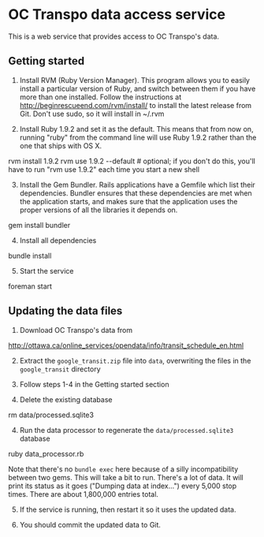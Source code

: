 OC Transpo data access service
==============================

This is a web service that provides access to OC Transpo's data.


Getting started
---------------

1) Install RVM (Ruby Version Manager). This program allows you to easily install a particular version of Ruby, and 
switch between them if you have more than one installed. Follow the instructions at 
http://beginrescueend.com/rvm/install/ to install the latest release from Git. Don't use sudo, so it will install in 
~/.rvm

2) Install Ruby 1.9.2 and set it as the default. This means that from now on, running "ruby" from the command line will use 
Ruby 1.9.2 rather than the one that ships with OS X.

  rvm install 1.9.2
  rvm use 1.9.2 --default  # optional; if you don't do this, you'll have to run "rvm use 1.9.2" each time you start a new shell 

3) Install the Gem Bundler. Rails applications have a Gemfile which list their dependencies. Bundler ensures that these
dependencies are met when the application starts, and makes sure that the application uses the proper versions of all
the libraries it depends on.

  gem install bundler

4) Install all dependencies

  bundle install

5) Start the service

  foreman start


Updating the data files
-----------------------

1) Download OC Transpo's data from

  http://ottawa.ca/online_services/opendata/info/transit_schedule_en.html

2) Extract the `google_transit.zip` file into `data`, overwriting the files in the `google_transit` directory

3) Follow steps 1-4 in the Getting started section

4) Delete the existing database

  rm data/processed.sqlite3

4) Run the data processor to regenerate the `data/processed.sqlite3` database

  ruby data_processor.rb

Note that there's no `bundle exec` here because of a silly incompatibility between two gems. This will take a bit to 
run. There's a lot of data. It will print its status as it goes ("Dumping data at index...") every 5,000 stop times. 
There are about 1,800,000 entries total.

5) If the service is running, then restart it so it uses the updated data.

6) You should commit the updated data to Git.

